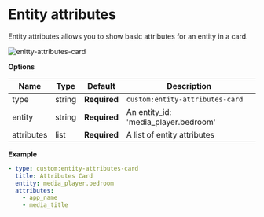 # Entity attributes

Entity attributes allows you to show basic attributes for an entity in a card. 

![enitty-attributes-card](https://user-images.githubusercontent.com/7738048/42425143-1269d5d4-8321-11e8-8a42-136aefb2220a.png)

**Options**

| Name | Type | Default | Description
| ---- | ---- | ------- | -----------
| type | string | **Required** | `custom:entity-attributes-card`
| entity | string | **Required** | An entity_id: 'media_player.bedroom'
| attributes | list | **Required** | A list of entity attributes


**Example**

```yaml
- type: custom:entity-attributes-card
  title: Attributes Card
  entity: media_player.bedroom
  attributes:
    - app_name
    - media_title
```